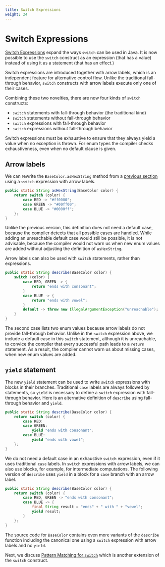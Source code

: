 ```yaml
---
title: Switch Expressions
weight: 24
---
```


# Switch Expressions

[Switch Expressions](https://openjdk.java.net/jeps/361)
expand the ways `switch` can be used in Java.
It is now possible to use the `switch` construct as an expression
(that has a value)
instead of using it as a statement (that has an effect.)

Switch expressions are introduced together with arrow labels,
which is an independent feature for alternative control flow.
Unlike the traditional fall-through behavior,
`switch` constructs with arrow labels execute only one of their cases.

Combining these two novelties, there are now four kinds of `switch` constructs:
  * `switch` statements with fall-through behavior (the traditional kind)
  * `switch` statements without fall-through behavior
  * `switch` expressions with fall-through behavior
  * `switch` expressions without fall-through behavior

Switch expressions must be exhaustive
to ensure that they always yield a value when no exception is thrown.
For enum types the compiler checks exhaustiveness,
even when no default clause is given.

## Arrow labels

We can rewrite the `BaseColor.asHexString` method from a
[previous section](../../background/patterns/#branching-on-enum-types)
using a `switch` expression with arrow labels.

```java
public static String asHexString(BaseColor color) {
    return switch (color) {
        case RED -> "#ff0000";
        case GREEN -> "#00ff00";
        case BLUE -> "#0000ff";
    };
}
```

Unlike the previous version, this definition does not need a default case,
because the compiler detects that all possible cases are handled.
While adding an unreachable default case would still be possible,
it is not advisable,
because the compiler would not warn us 
when new enum values are added without adjusting the definition of `asHexString`.

Arrow labels can also be used with `switch` statements,
rather than expressions.

```java
public static String describe(BaseColor color) {
    switch (color) {
        case RED, GREEN -> {
            return "ends with consonant";
        }
        case BLUE -> {
            return "ends with vowel";
        }
        default -> throw new IllegalArgumentException("unreachable");
    }
}
```

The second case lists two enum values 
because arrow labels do not provide fall-through behavior.
Unlike in the `switch` expression above,
we include a default case in this `switch` statement,
although it is unreachable,
to convice the compiler 
that every successful path leads to a `return` statement.
As a result, the compiler cannot warn us about missing cases,
when new enum values are added.

## `yield` statement

The new `yield` statement can be used to write `switch` expressions
with blocks in their branches.
Traditional `case` labels are always followed by statements,
so `yield` is necessary to define a `switch` expression 
with fall-through behavior.
Here is an alternative definition of `describe`
using fall-through behavior and `yield`.

```java
public static String describe(BaseColor color) {
    return switch (color) {
        case RED:
        case GREEN:
            yield "ends with consonant";
        case BLUE:
            yield "ends with vowel";
    };
}
```

We do not need a default case in an exhaustive `switch` expression,
even if it uses traditional `case` labels.
In `switch` expressions with arrow labels, we can also use blocks,
for example, for intermediate computations.
The following version of `describe` uses `yield` in a block
for a `case` branch with an arrow label.

```java
public static String describe(BaseColor color) {
    return switch (color) {
        case RED, GREEN -> "ends with consonant";
        case BLUE -> {
            final String result = "ends" + " with " + "vowel";
            yield result;
        }
    };
}
```

The
[source code](https://github.com/sebfisch/java-data-code/blob/latest/src/main/java/sebfisch/colors/BaseColor.java)
for `BaseColor` contains even more variants of the `describe` function
including the canonical one using a `switch` expression with arrow labels
and no `yield`.

Next, we discuss
[Pattern Matching for `switch`](../switchpatterns)
which is another extension of the `switch` construct.
